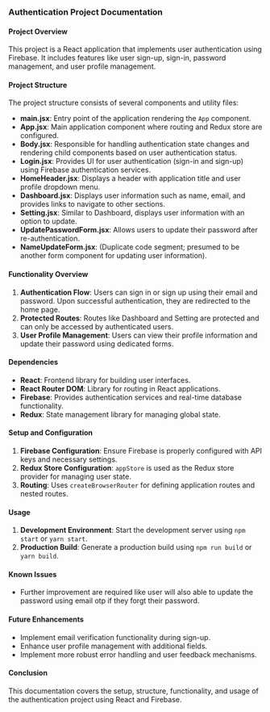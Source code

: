 ### Authentication Project Documentation

#### Project Overview
This project is a React application that implements user authentication using Firebase. It includes features like user sign-up, sign-in, password management, and user profile management.

#### Project Structure
The project structure consists of several components and utility files:

- **main.jsx**: Entry point of the application rendering the `App` component.
- **App.jsx**: Main application component where routing and Redux store are configured.
- **Body.jsx**: Responsible for handling authentication state changes and rendering child components based on user authentication status.
- **Login.jsx**: Provides UI for user authentication (sign-in and sign-up) using Firebase authentication services.
- **HomeHeader.jsx**: Displays a header with application title and user profile dropdown menu.
- **Dashboard.jsx**: Displays user information such as name, email, and provides links to navigate to other sections.
- **Setting.jsx**: Similar to Dashboard, displays user information with an option to update.
- **UpdatePasswordForm.jsx**: Allows users to update their password after re-authentication.
- **NameUpdateForm.jsx**: (Duplicate code segment; presumed to be another form component for updating user information).

#### Functionality Overview
1. **Authentication Flow**: Users can sign in or sign up using their email and password. Upon successful authentication, they are redirected to the home page.
2. **Protected Routes**: Routes like Dashboard and Setting are protected and can only be accessed by authenticated users.
3. **User Profile Management**: Users can view their profile information and update their password using dedicated forms.

#### Dependencies
- **React**: Frontend library for building user interfaces.
- **React Router DOM**: Library for routing in React applications.
- **Firebase**: Provides authentication services and real-time database functionality.
- **Redux**: State management library for managing global state.

#### Setup and Configuration
1. **Firebase Configuration**: Ensure Firebase is properly configured with API keys and necessary settings.
2. **Redux Store Configuration**: `appStore` is used as the Redux store provider for managing user state.
3. **Routing**: Uses `createBrowserRouter` for defining application routes and nested routes.

#### Usage
1. **Development Environment**: Start the development server using `npm start` or `yarn start`.
2. **Production Build**: Generate a production build using `npm run build` or `yarn build`.

#### Known Issues
- Further improvement are required like user will also able to update the password using email otp if they forgt their password.

#### Future Enhancements
- Implement email verification functionality during sign-up.
- Enhance user profile management with additional fields.
- Implement more robust error handling and user feedback mechanisms.

#### Conclusion
This documentation covers the setup, structure, functionality, and usage of the authentication project using React and Firebase.